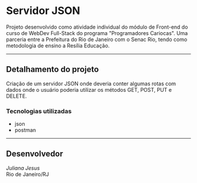 # **Servidor JSON**

Projeto desenvolvido como atividade individual do módulo de Front-end do curso de WebDev Full-Stack do programa "Programadores Cariocas". Uma parceria entre a Prefeitura do Rio de Janeiro com o Senac Rio, tendo como metodologia de ensino a Resília Educação.

---

## **Detalhamento do projeto**

Criação de um servidor JSON onde deveria conter algumas rotas com dados onde o usuário poderia utilizar os métodos GET, POST, PUT e DELETE.  

### **Tecnologias utilizadas**
- json
- postman

---

## **Desenvolvedor**
*Juliana Jesus*<br>
Rio de Janeiro/RJ